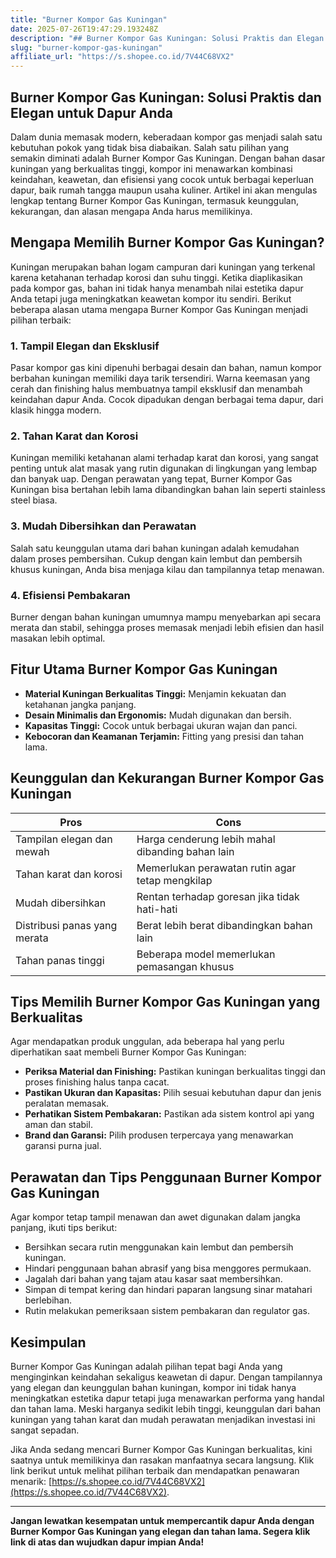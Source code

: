 ```yaml
---
title: "Burner Kompor Gas Kuningan"
date: 2025-07-26T19:47:29.193248Z
description: "## Burner Kompor Gas Kuningan: Solusi Praktis dan Elegan untuk Dapur Anda..."
slug: "burner-kompor-gas-kuningan"
affiliate_url: "https://s.shopee.co.id/7V44C68VX2"
---
```

## Burner Kompor Gas Kuningan: Solusi Praktis dan Elegan untuk Dapur Anda

Dalam dunia memasak modern, keberadaan kompor gas menjadi salah satu kebutuhan pokok yang tidak bisa diabaikan. Salah satu pilihan yang semakin diminati adalah Burner Kompor Gas Kuningan. Dengan bahan dasar kuningan yang berkualitas tinggi, kompor ini menawarkan kombinasi keindahan, keawetan, dan efisiensi yang cocok untuk berbagai keperluan dapur, baik rumah tangga maupun usaha kuliner. Artikel ini akan mengulas lengkap tentang Burner Kompor Gas Kuningan, termasuk keunggulan, kekurangan, dan alasan mengapa Anda harus memilikinya.

## Mengapa Memilih Burner Kompor Gas Kuningan?

Kuningan merupakan bahan logam campuran dari kuningan yang terkenal karena ketahanan terhadap korosi dan suhu tinggi. Ketika diaplikasikan pada kompor gas, bahan ini tidak hanya menambah nilai estetika dapur Anda tetapi juga meningkatkan keawetan kompor itu sendiri. Berikut beberapa alasan utama mengapa Burner Kompor Gas Kuningan menjadi pilihan terbaik:

### 1. Tampil Elegan dan Eksklusif

Pasar kompor gas kini dipenuhi berbagai desain dan bahan, namun kompor berbahan kuningan memiliki daya tarik tersendiri. Warna keemasan yang cerah dan finishing halus membuatnya tampil eksklusif dan menambah keindahan dapur Anda. Cocok dipadukan dengan berbagai tema dapur, dari klasik hingga modern.

### 2. Tahan Karat dan Korosi

Kuningan memiliki ketahanan alami terhadap karat dan korosi, yang sangat penting untuk alat masak yang rutin digunakan di lingkungan yang lembap dan banyak uap. Dengan perawatan yang tepat, Burner Kompor Gas Kuningan bisa bertahan lebih lama dibandingkan bahan lain seperti stainless steel biasa.

### 3. Mudah Dibersihkan dan Perawatan

Salah satu keunggulan utama dari bahan kuningan adalah kemudahan dalam proses pembersihan. Cukup dengan kain lembut dan pembersih khusus kuningan, Anda bisa menjaga kilau dan tampilannya tetap menawan.

### 4. Efisiensi Pembakaran

Burner dengan bahan kuningan umumnya mampu menyebarkan api secara merata dan stabil, sehingga proses memasak menjadi lebih efisien dan hasil masakan lebih optimal.

## Fitur Utama Burner Kompor Gas Kuningan

- **Material Kuningan Berkualitas Tinggi:** Menjamin kekuatan dan ketahanan jangka panjang.
- **Desain Minimalis dan Ergonomis:** Mudah digunakan dan bersih.
- **Kapasitas Tinggi:** Cocok untuk berbagai ukuran wajan dan panci.
- **Kebocoran dan Keamanan Terjamin:** Fitting yang presisi dan tahan lama.

## Keunggulan dan Kekurangan Burner Kompor Gas Kuningan

| **Pros** | **Cons** |
| --- | --- |
| Tampilan elegan dan mewah | Harga cenderung lebih mahal dibanding bahan lain |
| Tahan karat dan korosi | Memerlukan perawatan rutin agar tetap mengkilap |
| Mudah dibersihkan | Rentan terhadap goresan jika tidak hati-hati |
| Distribusi panas yang merata | Berat lebih berat dibandingkan bahan lain |
| Tahan panas tinggi | Beberapa model memerlukan pemasangan khusus |

## Tips Memilih Burner Kompor Gas Kuningan yang Berkualitas

Agar mendapatkan produk unggulan, ada beberapa hal yang perlu diperhatikan saat membeli Burner Kompor Gas Kuningan:

- **Periksa Material dan Finishing:** Pastikan kuningan berkualitas tinggi dan proses finishing halus tanpa cacat.
- **Pastikan Ukuran dan Kapasitas:** Pilih sesuai kebutuhan dapur dan jenis peralatan memasak.
- **Perhatikan Sistem Pembakaran:** Pastikan ada sistem kontrol api yang aman dan stabil.
- **Brand dan Garansi:** Pilih produsen terpercaya yang menawarkan garansi purna jual.

## Perawatan dan Tips Penggunaan Burner Kompor Gas Kuningan

Agar kompor tetap tampil menawan dan awet digunakan dalam jangka panjang, ikuti tips berikut:

- Bersihkan secara rutin menggunakan kain lembut dan pembersih kuningan.
- Hindari penggunaan bahan abrasif yang bisa menggores permukaan.
- Jagalah dari bahan yang tajam atau kasar saat membersihkan.
- Simpan di tempat kering dan hindari paparan langsung sinar matahari berlebihan.
- Rutin melakukan pemeriksaan sistem pembakaran dan regulator gas.

## Kesimpulan

Burner Kompor Gas Kuningan adalah pilihan tepat bagi Anda yang menginginkan keindahan sekaligus keawetan di dapur. Dengan tampilannya yang elegan dan keunggulan bahan kuningan, kompor ini tidak hanya meningkatkan estetika dapur tetapi juga menawarkan performa yang handal dan tahan lama. Meski harganya sedikit lebih tinggi, keunggulan dari bahan kuningan yang tahan karat dan mudah perawatan menjadikan investasi ini sangat sepadan.

Jika Anda sedang mencari Burner Kompor Gas Kuningan berkualitas, kini saatnya untuk memilikinya dan rasakan manfaatnya secara langsung. Klik link berikut untuk melihat pilihan terbaik dan mendapatkan penawaran menarik: [https://s.shopee.co.id/7V44C68VX2](https://s.shopee.co.id/7V44C68VX2).

---

**Jangan lewatkan kesempatan untuk mempercantik dapur Anda dengan Burner Kompor Gas Kuningan yang elegan dan tahan lama. Segera klik link di atas dan wujudkan dapur impian Anda!**